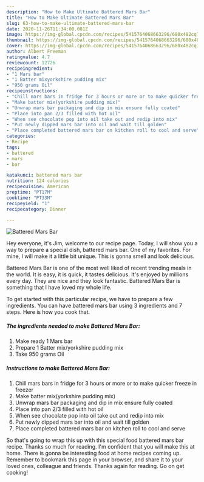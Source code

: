```yaml
---
description: "How to Make Ultimate Battered Mars Bar"
title: "How to Make Ultimate Battered Mars Bar"
slug: 63-how-to-make-ultimate-battered-mars-bar
date: 2020-11-26T11:34:00.081Z
image: https://img-global.cpcdn.com/recipes/5415764068663296/680x482cq70/battered-mars-bar-recipe-main-photo.jpg
thumbnail: https://img-global.cpcdn.com/recipes/5415764068663296/680x482cq70/battered-mars-bar-recipe-main-photo.jpg
cover: https://img-global.cpcdn.com/recipes/5415764068663296/680x482cq70/battered-mars-bar-recipe-main-photo.jpg
author: Albert Freeman
ratingvalue: 4.7
reviewcount: 12726
recipeingredient:
- "1 Mars bar"
- "1 Batter mixyorkshire pudding mix"
- "950 grams Oil"
recipeinstructions:
- "Chill mars bars in fridge for 3 hours or more or to make quicker freeze in freezer"
- "Make batter mix(yorkshire pudding mix)"
- "Unwrap mars bar packaging and dip in mix ensure fully coated"
- "Place into pan 2/3 filled with hot oil"
- "When see chocolate pop into oil take out and redip into mix"
- "Put newly dipped mars bar into oil and wait till golden"
- "Place completed battered mars bar on kitchen roll to cool and serve"
categories:
- Recipe
tags:
- battered
- mars
- bar

katakunci: battered mars bar 
nutrition: 124 calories
recipecuisine: American
preptime: "PT17M"
cooktime: "PT33M"
recipeyield: "1"
recipecategory: Dinner

---
```



![Battered Mars Bar](https://img-global.cpcdn.com/recipes/5415764068663296/680x482cq70/battered-mars-bar-recipe-main-photo.jpg)

Hey everyone, it's Jim, welcome to our recipe page. Today, I will show you a way to prepare a special dish, battered mars bar. One of my favorites. For mine, I will make it a little bit unique. This is gonna smell and look delicious.



Battered Mars Bar is one of the most well liked of recent trending meals in the world. It is easy, it is quick, it tastes delicious. It's enjoyed by millions every day. They are nice and they look fantastic. Battered Mars Bar is something that I have loved my whole life.


To get started with this particular recipe, we have to prepare a few ingredients. You can have battered mars bar using 3 ingredients and 7 steps. Here is how you cook that.

<!--inarticleads1-->

##### The ingredients needed to make Battered Mars Bar:

1. Make ready 1 Mars bar
1. Prepare 1 Batter mix/yorkshire pudding mix
1. Take 950 grams Oil




<!--inarticleads2-->

##### Instructions to make Battered Mars Bar:

1. Chill mars bars in fridge for 3 hours or more or to make quicker freeze in freezer
1. Make batter mix(yorkshire pudding mix)
1. Unwrap mars bar packaging and dip in mix ensure fully coated
1. Place into pan 2/3 filled with hot oil
1. When see chocolate pop into oil take out and redip into mix
1. Put newly dipped mars bar into oil and wait till golden
1. Place completed battered mars bar on kitchen roll to cool and serve




So that's going to wrap this up with this special food battered mars bar recipe. Thanks so much for reading. I'm confident that you will make this at home. There is gonna be interesting food at home recipes coming up. Remember to bookmark this page in your browser, and share it to your loved ones, colleague and friends. Thanks again for reading. Go on get cooking!
